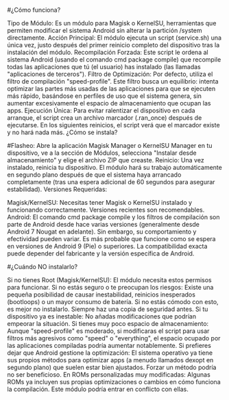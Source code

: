 #¿Cómo funciona?

Tipo de Módulo: Es un módulo para Magisk o KernelSU, herramientas que permiten modificar el sistema Android sin alterar la partición /system directamente.
Acción Principal: El módulo ejecuta un script (service.sh) una única vez, justo después del primer reinicio completo del dispositivo tras la instalación del módulo.
Recompilación Forzada: Este script le ordena al sistema Android (usando el comando cmd package compile) que recompile todas las aplicaciones que tú (el usuario) has instalado (las llamadas "aplicaciones de terceros").
Filtro de Optimización: Por defecto, utiliza el filtro de compilación "speed-profile". Este filtro busca un equilibrio: intenta optimizar las partes más usadas de las aplicaciones para que se ejecuten más rápido, basándose en perfiles de uso que el sistema genera, sin aumentar excesivamente el espacio de almacenamiento que ocupan las apps.
Ejecución Única: Para evitar ralentizar el dispositivo en cada arranque, el script crea un archivo marcador (.ran_once) después de ejecutarse. En los siguientes reinicios, el script verá que el marcador existe y no hará nada más.
¿Cómo se instala?

#Flasheo: 
Abre la aplicación Magisk Manager o KernelSU Manager en tu dispositivo, ve a la sección de Módulos, selecciona "Instalar desde almacenamiento" y elige el archivo ZIP que creaste.
Reinicio: Una vez instalado, reinicia tu dispositivo. El módulo hará su trabajo automáticamente en segundo plano después de que el sistema haya arrancado completamente (tras una espera adicional de 60 segundos para asegurar estabilidad).
Versiones Requeridas:

Magisk/KernelSU: Necesitas tener Magisk o KernelSU instalado y funcionando correctamente. Versiones recientes son recomendables.
Android: El comando cmd package compile y los filtros de compilación son parte de Android desde hace varias versiones (generalmente desde Android 7 Nougat en adelante). Sin embargo, su comportamiento y efectividad pueden variar. Es más probable que funcione como se espera en versiones de Android 9 (Pie) o superiores. La compatibilidad exacta puede depender del fabricante y la versión específica de Android.

#¿Cuándo NO instalarlo?

Si no tienes Root (Magisk/KernelSU): El módulo necesita estos permisos para funcionar.
Si no estás seguro o te preocupan los riesgos: Existe una pequeña posibilidad de causar inestabilidad, reinicios inesperados (bootloops) o un mayor consumo de batería. Si no estás cómodo con esto, es mejor no instalarlo. Siempre haz una copia de seguridad antes.
Si tu dispositivo ya es inestable: No añadas modificaciones que podrían empeorar la situación.
Si tienes muy poco espacio de almacenamiento: Aunque "speed-profile" es moderado, si modificaras el script para usar filtros más agresivos como "speed" o "everything", el espacio ocupado por las aplicaciones compiladas podría aumentar notablemente.
Si prefieres dejar que Android gestione la optimización: El sistema operativo ya tiene sus propios métodos para optimizar apps (a menudo llamados dexopt en segundo plano) que suelen estar bien ajustados. Forzar un método podría no ser beneficioso.
En ROMs personalizadas muy modificadas: Algunas ROMs ya incluyen sus propias optimizaciones o cambios en cómo funciona la compilación. Este módulo podría entrar en conflicto con ellas.
